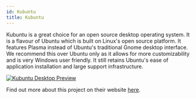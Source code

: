 ```yaml
---
id: Kubuntu
title: Kubuntu
---
```


Kubuntu is a great choice for an open source desktop operating system. It is a flavour of Ubuntu which is built on Linux's open source platform. It features Plasma instead of Ubuntu's traditional Gnome desktop interface. We recommend this over Ubuntu only as it allows for more customizability and is very Windows user friendly. It still retains Ubuntu's ease of application installation and large support infrastructure.

[<img alt="Kubuntu Desktop Preview" src="/img/KubuntuDesktop.png" />](https://kubuntu.org/)

Find out more about this project on their website [here](https://kubuntu.org/).
